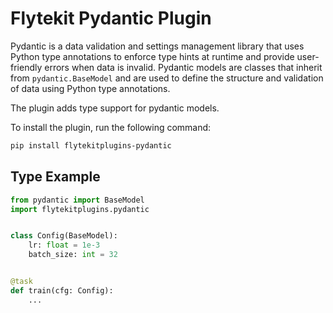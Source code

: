 # Flytekit Pydantic Plugin

Pydantic is a data validation and settings management library that uses Python type annotations to enforce type hints at runtime and provide user-friendly errors when data is invalid. Pydantic models are classes that inherit from `pydantic.BaseModel` and are used to define the structure and validation of data using Python type annotations.

The plugin adds type support for pydantic models.

To install the plugin, run the following command:

```bash
pip install flytekitplugins-pydantic
```


## Type Example
```python
from pydantic import BaseModel
import flytekitplugins.pydantic


class Config(BaseModel):
    lr: float = 1e-3
    batch_size: int = 32


@task
def train(cfg: Config):
    ...
```
